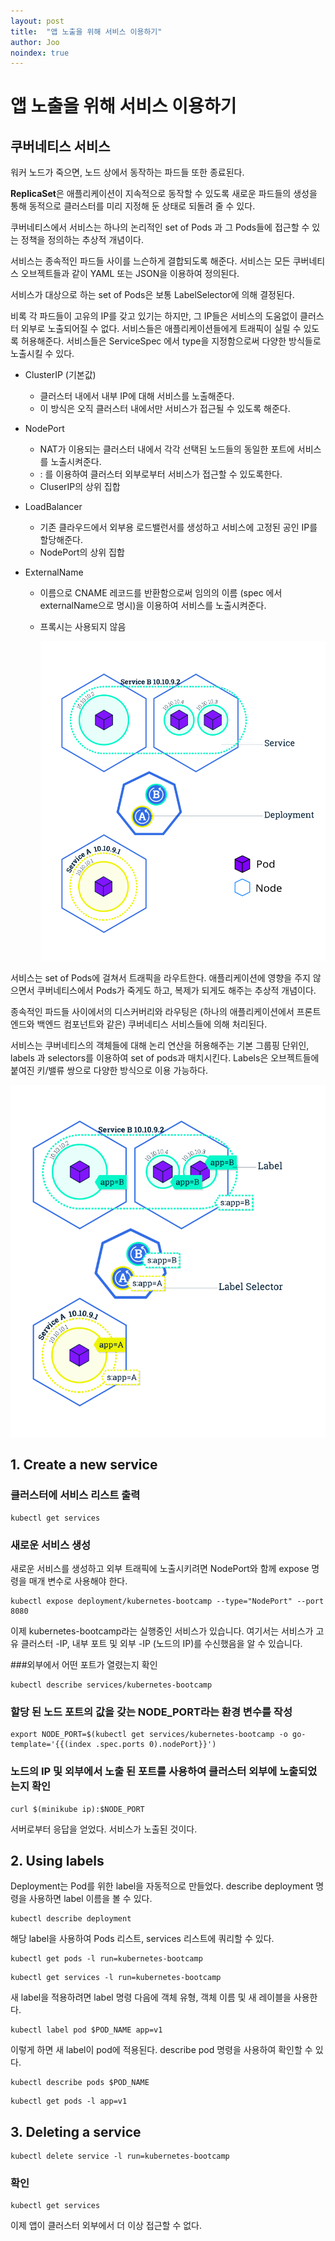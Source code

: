```yaml
---
layout: post
title:  "앱 노출을 위해 서비스 이용하기"
author: Joo
noindex: true
---
```

# 앱 노출을 위해 서비스 이용하기



## 쿠버네티스 서비스

워커 노드가 죽으면, 노드 상에서 동작하는 파드들 또한 종료된다.

**ReplicaSet**은 애플리케이션이 지속적으로 동작할 수 있도록 새로운 파드들의 생성을 통해 동적으로 클러스터를 미리 지정해 둔 상태로 되돌려 줄 수 있다.

쿠버네티스에서 서비스는 하나의 논리적인 set of Pods 과 그 Pods들에 접근할 수 있는 정책을 정의하는 추상적 개념이다.

서비스는 종속적인 파드들 사이를 느슨하게 결합되도록 해준다.
서비스는 모든 쿠버네티스 오브젝트들과 같이 YAML 또는 JSON을 이용하여 정의된다. 

서비스가 대상으로 하는 set of Pods은 보통 LabelSelector에 의해 결정된다.



비록 각 파드들이 고유의 IP를 갖고 있기는 하지만, 그 IP들은 서비스의 도움없이 클러스터 외부로 노출되어질 수 없다.
서비스들은 애플리케이션들에게 트래픽이 실릴 수 있도록 허용해준다.
서비스들은 ServiceSpec 에서 type을 지정함으로써 다양한 방식들로 노출시킬 수 있다.



- ClusterIP (기본값) 

  - 클러스터 내에서 내부 IP에 대해 서비스를 노출해준다.
  - 이 방식은 오직 클러스터 내에서만 서비스가 접근될 수 있도록 해준다.

- NodePort

  - NAT가 이용되는 클러스터 내에서 각각 선택된 노드들의 동일한 포트에 서비스를 노출시켜준다.
  - <NodeIP>:<NodePort> 를 이용하여 클러스터 외부로부터 서비스가 접근할 수 있도록한다.
  - CluserIP의 상위 집합

- LoadBalancer

  - 기존 클라우드에서 외부용 로드밸런서를 생성하고 서비스에 고정된 공인 IP를 할당해준다.
  - NodePort의 상위 집합

- ExternalName

  - 이름으로 CNAME 레코드를 반환함으로써 임의의 이름 (spec 에서 externalName으로 명시)을 이용하여 서비스를 노출시켜준다.

  - 프록시는 사용되지 않음

    

    ![services](/assets/image/k8s/services.svg)



서비스는 set of Pods에 걸쳐서 트래픽을 라우트한다.
애플리케이션에 영향을 주지 않으면서 쿠버네티스에서 Pods가 죽게도 하고, 복제가 되게도 해주는 추상적 개념이다.

종속적인 파드들 사이에서의 디스커버리와 라우팅은 (하나의 애플리케이션에서 프론트엔드와 백엔드 컴포넌트와 같은) 쿠버네티스 서비스들에 의해 처리된다.

서비스는 쿠버네티스의 객체들에 대해 논리 연산을 허용해주는 기본 그룹핑 단위인, labels 과 selectors를 이용하여 set of pods과 매치시킨다. Labels은 오브젝트들에 붙여진 키/밸류 쌍으로 다양한 방식으로 이용 가능하다.



![labels](/assets/image/k8s/labels.svg)

## 1. Create a new service

### 클러스터에 서비스 리스트 출력

~~~
kubectl get services
~~~



### 새로운 서비스 생성

새로운 서비스를 생성하고 외부 트래픽에 노출시키려면 NodePort와 함께 expose 명령을 매개 변수로 사용해야 한다.

~~~
kubectl expose deployment/kubernetes-bootcamp --type="NodePort" --port 8080
~~~

이제 kubernetes-bootcamp라는 실행중인 서비스가 있습니다. 
여기서는 서비스가 고유 클러스터 -IP, 내부 포트 및 외부 -IP (노드의 IP)를 수신했음을 알 수 있습니다.



###외부에서 어떤 포트가 열렸는지 확인

~~~
kubectl describe services/kubernetes-bootcamp
~~~



### 할당 된 노드 포트의 값을 갖는 NODE_PORT라는 환경 변수를 작성

~~~
export NODE_PORT=$(kubectl get services/kubernetes-bootcamp -o go-template='{{(index .spec.ports 0).nodePort}}')
~~~



### 노드의 IP 및 외부에서 노출 된 포트를 사용하여 클러스터 외부에 노출되었는지 확인

~~~
curl $(minikube ip):$NODE_PORT
~~~

서버로부터 응답을 얻었다.
서비스가 노출된 것이다.



## 2. Using labels

Deployment는 Pod를 위한 label을 자동적으로 만들었다.
describe deployment 명령을 사용하면 label 이름을 볼 수 있다.

~~~
kubectl describe deployment
~~~



해당 label을 사용하여 Pods 리스트, services 리스트에 쿼리할 수 있다.

~~~
kubectl get pods -l run=kubernetes-bootcamp
~~~

~~~
kubectl get services -l run=kubernetes-bootcamp
~~~



새 label을 적용하려면 label 명령 다음에 객체 유형, 객체 이름 및 새 레이블을 사용한다.

~~~
kubectl label pod $POD_NAME app=v1
~~~

이렇게 하면 새 label이 pod에 적용된다.
describe pod 명령을 사용하여 확인할 수 있다.

~~~
kubectl describe pods $POD_NAME
~~~

~~~
kubectl get pods -l app=v1
~~~



## 3. Deleting a service

~~~
kubectl delete service -l run=kubernetes-bootcamp
~~~



### 확인

~~~
kubectl get services
~~~



이제 앱이 클러스터 외부에서 더 이상 접근할 수 없다.